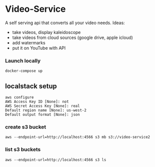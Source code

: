 # Video-Service
A self serving api that converts all your video needs.
Ideas: 
- take videos, display kaleidoscope
- take videos from cloud sources (google drive, apple icloud)
- add watermarks
- put it on YouTube with API


### Launch locally
```
docker-compose up
```

## localstack setup
```
aws configure
AWS Access Key ID [None]: not
AWS Secret Access Key [None]: real
Default region name [None]: us-west-2
Default output format [None]: json
```

### create s3 bucket
```
aws --endpoint-url=http://localhost:4566 s3 mb s3://video-service2
```

###  list s3 buckets
```
aws --endpoint-url=http://localhost:4566 s3 ls
```